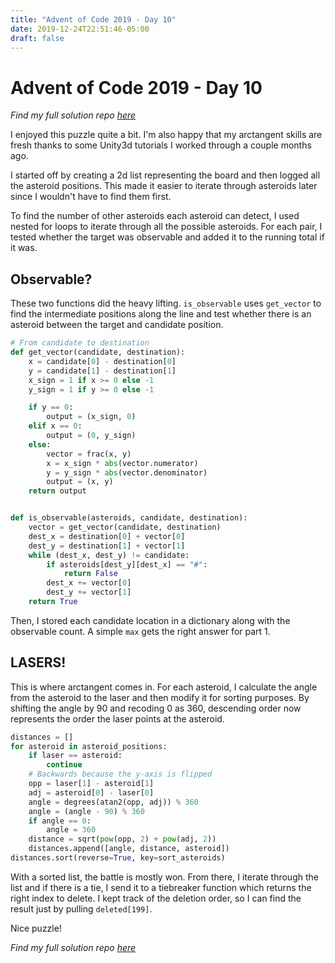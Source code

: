 ```yaml
---
title: "Advent of Code 2019 - Day 10"
date: 2019-12-24T22:51:46-05:00
draft: false
---
```


# Advent of Code 2019 - Day 10

_Find my full solution repo [here](https://github.com/mattcdrake/aoc19-python)_

I enjoyed this puzzle quite a bit. I'm also happy that my arctangent skills are
fresh thanks to some Unity3d tutorials I worked through a couple months ago.

I started off by creating a 2d list representing the board and then logged all
the asteroid positions. This made it easier to iterate through asteroids later
since I wouldn't have to find them first.

To find the number of other asteroids each asteroid can detect, I used nested
for loops to iterate through all the possible asteroids. For each pair, I tested
whether the target was observable and added it to the running total if it was.

## Observable?

These two functions did the heavy lifting. `is_observable` uses `get_vector` to
find the intermediate positions along the line and test whether there is an
asteroid between the target and candidate position.

```py
# From candidate to destination
def get_vector(candidate, destination):
    x = candidate[0] - destination[0]
    y = candidate[1] - destination[1]
    x_sign = 1 if x >= 0 else -1
    y_sign = 1 if y >= 0 else -1

    if y == 0:
        output = (x_sign, 0)
    elif x == 0:
        output = (0, y_sign)
    else:
        vector = frac(x, y)
        x = x_sign * abs(vector.numerator)
        y = y_sign * abs(vector.denominator)
        output = (x, y)
    return output


def is_observable(asteroids, candidate, destination):
    vector = get_vector(candidate, destination)
    dest_x = destination[0] + vector[0]
    dest_y = destination[1] + vector[1]
    while (dest_x, dest_y) != candidate:
        if asteroids[dest_y][dest_x] == "#":
            return False
        dest_x += vector[0]
        dest_y += vector[1]
    return True
```

Then, I stored each candidate location in a dictionary along with the observable
count. A simple `max` gets the right answer for part 1.

## LASERS!

This is where arctangent comes in. For each asteroid, I calculate the angle from
the asteroid to the laser and then modify it for sorting purposes. By shifting
the angle by 90 and recoding 0 as 360, descending order now represents the order
the laser points at the asteroid.

```py
distances = []
for asteroid in asteroid_positions:
    if laser == asteroid:
        continue
    # Backwards because the y-axis is flipped
    opp = laser[1] - asteroid[1]
    adj = asteroid[0] - laser[0]
    angle = degrees(atan2(opp, adj)) % 360
    angle = (angle - 90) % 360
    if angle == 0:
        angle = 360
    distance = sqrt(pow(opp, 2) + pow(adj, 2))
    distances.append([angle, distance, asteroid])
distances.sort(reverse=True, key=sort_asteroids)
```

With a sorted list, the battle is mostly won. From there, I iterate through the
list and if there is a tie, I send it to a tiebreaker function which returns the
right index to delete. I kept track of the deletion order, so I can find the 
result just by pulling `deleted[199]`.

Nice puzzle!

_Find my full solution repo [here](https://github.com/mattcdrake/aoc19-python)_
